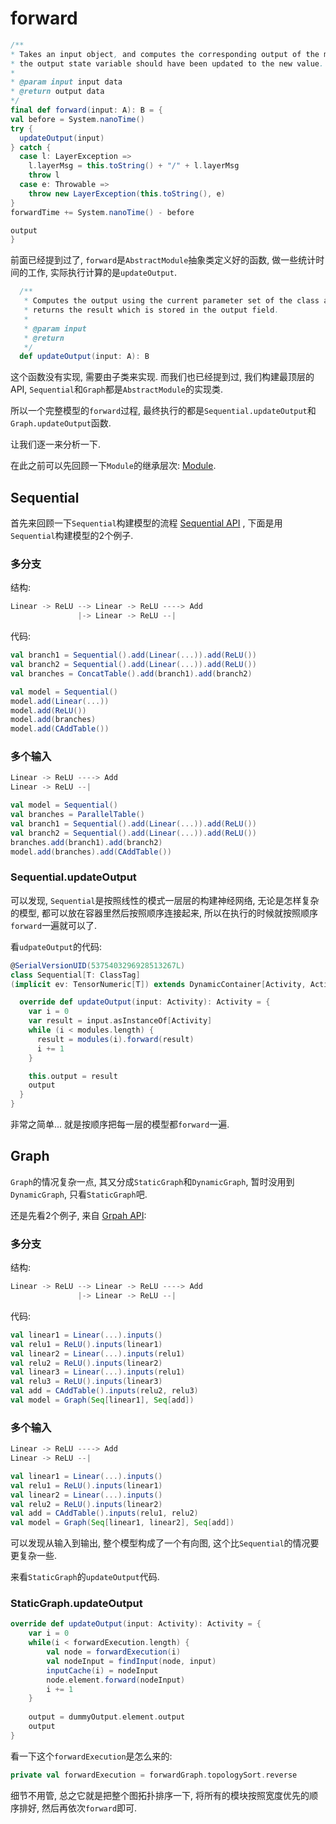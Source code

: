 # forward

```scala
/**
* Takes an input object, and computes the corresponding output of the module. After a forward,
* the output state variable should have been updated to the new value.
*
* @param input input data
* @return output data
*/
final def forward(input: A): B = {
val before = System.nanoTime()
try {
  updateOutput(input)
} catch {
  case l: LayerException =>
    l.layerMsg = this.toString() + "/" + l.layerMsg
    throw l
  case e: Throwable =>
    throw new LayerException(this.toString(), e)
}
forwardTime += System.nanoTime() - before

output
}
```

前面已经提到过了, `forward`是`AbstractModule`抽象类定义好的函数, 做一些统计时间的工作,
实际执行计算的是`updateOutput`.

```scala
  /**
   * Computes the output using the current parameter set of the class and input. This function
   * returns the result which is stored in the output field.
   *
   * @param input
   * @return
   */
  def updateOutput(input: A): B
```


这个函数没有实现, 需要由子类来实现. 而我们也已经提到过, 我们构建最顶层的API, `Sequential`和`Graph`都是`AbstractModule`的实现类.

所以一个完整模型的`forward`过程, 最终执行的都是`Sequential.updateOutput`和`Graph.updateOutput`函数.

让我们逐一来分析一下.

在此之前可以先回顾一下`Module`的继承层次: [Module](Module.md).

## Sequential

首先来回顾一下`Sequential`构建模型的流程 [Sequential API](https://bigdl-project.github.io/master/#ProgrammingGuide/Model/Sequential/)
, 下面是用`Sequential`构建模型的2个例子.

### 多分支

结构:

```scala
Linear -> ReLU --> Linear -> ReLU ----> Add
               |-> Linear -> ReLU --|

```

代码:

```scala
val branch1 = Sequential().add(Linear(...)).add(ReLU())
val branch2 = Sequential().add(Linear(...)).add(ReLU())
val branches = ConcatTable().add(branch1).add(branch2)

val model = Sequential()
model.add(Linear(...))
model.add(ReLU())
model.add(branches)
model.add(CAddTable())
```

### 多个输入

```scala
Linear -> ReLU ----> Add
Linear -> ReLU --|
```

```scala
val model = Sequential()
val branches = ParallelTable()
val branch1 = Sequential().add(Linear(...)).add(ReLU())
val branch2 = Sequential().add(Linear(...)).add(ReLU())
branches.add(branch1).add(branch2)
model.add(branches).add(CAddTable())
```

### Sequential.updateOutput

可以发现, `Sequential`是按照线性的模式一层层的构建神经网络, 无论是怎样复杂的模型, 都可以放在容器里然后按照顺序连接起来, 
所以在执行的时候就按照顺序`forward`一遍就可以了.

看`udpateOutput`的代码:
 
```scala
@SerialVersionUID(5375403296928513267L)
class Sequential[T: ClassTag]
(implicit ev: TensorNumeric[T]) extends DynamicContainer[Activity, Activity, T] {

  override def updateOutput(input: Activity): Activity = {
    var i = 0
    var result = input.asInstanceOf[Activity]
    while (i < modules.length) {
      result = modules(i).forward(result)
      i += 1
    }

    this.output = result
    output
  }
}
```

非常之简单... 就是按顺序把每一层的模型都`forward`一遍.

## Graph

`Graph`的情况复杂一点, 其又分成`StaticGraph`和`DynamicGraph`, 暂时没用到`DynamicGraph`, 只看`StaticGraph`吧.

还是先看2个例子, 来自 [Grpah API](https://bigdl-project.github.io/master/#ProgrammingGuide/Model/Functional/):

### 多分支

结构:

```scala
Linear -> ReLU --> Linear -> ReLU ----> Add
               |-> Linear -> ReLU --|
```

代码:

```scala
val linear1 = Linear(...).inputs()
val relu1 = ReLU().inputs(linear1)
val linear2 = Linear(...).inputs(relu1)
val relu2 = ReLU().inputs(linear2)
val linear3 = Linear(...).inputs(relu1)
val relu3 = ReLU().inputs(linear3)
val add = CAddTable().inputs(relu2, relu3)
val model = Graph(Seq[linear1], Seq[add])
```

### 多个输入

```scala
Linear -> ReLU ----> Add
Linear -> ReLU --|
```

```scala
val linear1 = Linear(...).inputs()
val relu1 = ReLU().inputs(linear1)
val linear2 = Linear(...).inputs()
val relu2 = ReLU().inputs(linear2)
val add = CAddTable().inputs(relu1, relu2)
val model = Graph(Seq[linear1, linear2], Seq[add])
```

可以发现从输入到输出, 整个模型构成了一个有向图, 这个比`Sequential`的情况要更复杂一些.

来看`StaticGraph`的`updateOutput`代码.

### StaticGraph.updateOutput

```scala
override def updateOutput(input: Activity): Activity = {
    var i = 0
    while(i < forwardExecution.length) {
        val node = forwardExecution(i)
        val nodeInput = findInput(node, input)
        inputCache(i) = nodeInput
        node.element.forward(nodeInput)
        i += 1
    }
    
    output = dummyOutput.element.output
    output
}
```

看一下这个`forwardExecution`是怎么来的:

```scala
private val forwardExecution = forwardGraph.topologySort.reverse
```

细节不用管, 总之它就是把整个图拓扑排序一下, 将所有的模块按照宽度优先的顺序排好, 然后再依次`forward`即可.





